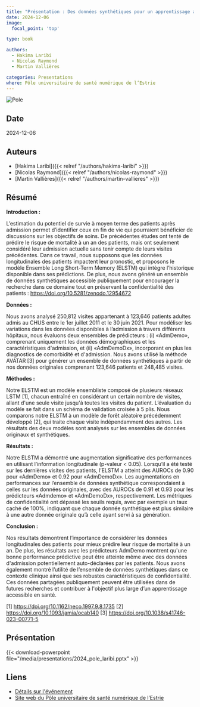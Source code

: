 ```yaml
---
title: "Présentation : Des données synthétiques pour un apprentissage accessible en santé : Améliorer la prédiction de la mortalité à l'aide de données longitudinales"
date: 2024-12-06
image:
  focal_point: 'top'

type: book

authors:
  - Hakima Laribi
  - Nicolas Raymond
  - Martin Vallières

categories: Presentations
where: Pôle universitaire de santé numérique de l’Estrie
---
```


![Pole](/media/logos/pole_numerique_fr.jpg)

## Date

2024-12-06

## Auteurs

- [Hakima Laribi]({{< relref "/authors/hakima-laribi" >}})
- [Nicolas Raymond]({{< relref "/authors/nicolas-raymond" >}})
- [Martin Vallières]({{< relref "/authors/martin-vallieres" >}})

## Résumé

**Introduction :** 

L’estimation du potentiel de survie à moyen terme des patients après admission permet d’identifier ceux en fin de vie qui pourraient bénéficier de discussions sur les objectifs de soins. De précédentes études ont tenté de prédire le risque de mortalité à un an des patients, mais ont seulement considéré leur admission actuelle sans tenir compte de leurs visites précédentes. Dans ce travail, nous supposons que les données longitudinales des patients impactent leur pronostic, et proposons le modèle Ensemble Long Short-Term Memory (ELSTM) qui intègre l’historique disponible dans ses prédictions. De plus, nous avons généré un ensemble de données synthétiques accessible publiquement pour encourager la recherche dans ce domaine tout en préservant la confidentialité des patients : https://doi.org/10.5281/zenodo.12954672 

**Données :**

Nous avons analysé 250,812 visites appartenant à 123,646 patients adultes admis au CHUS entre le 1er juillet 2011 et le 30 juin 2021. Pour modéliser les variations dans les données disponibles à l’admission à travers différents hôpitaux, nous évaluons deux ensembles de prédicteurs : (i) «AdmDemo», comprenant uniquement les données démographiques et les caractéristiques d'admission, et (ii) «AdmDemoDx», incorporant en plus les diagnostics de comorbidité et  d'admission. Nous avons utilisé la méthode AVATAR [3] pour générer un ensemble de données synthétiques à partir de nos données originales comprenant 123,646 patients et 248,485 visites. 

**Méthodes :**

Notre ELSTM est un modèle ensembliste composé de plusieurs réseaux LSTM [1], chacun entraîné en considérant un certain nombre de visites, allant d'une seule visite jusqu'à toutes les visites du patient. L’évaluation du modèle se fait dans un schéma de validation croisée à 5 plis. Nous comparons notre ELSTM à un modèle de forêt aléatoire précédemment développé [2], qui traite chaque visite indépendamment des autres. Les résultats des deux modèles sont analysés sur les ensembles de données originaux et synthétiques.

**Résultats :**

Notre ELSTM a démontré une augmentation significative des performances en utilisant l’information longitudinale (p-valeur < 0.05). Lorsqu’il a été testé sur les dernières visites des patients, l’ELSTM a atteint des AUROCs de 0.90 pour «AdmDemo» et 0.92 pour «AdmDemoDx». Les augmentations en performances sur l’ensemble de données synthétique correspondaient à celles sur les données originales, avec des AUROCs de 0.91 et 0.93 pour les prédicteurs «Admdemo» et «AdmDemoDx», respectivement. Les métriques de confidentialité ont dépassé les seuils requis, avec par exemple un taux caché de 100%, indiquant que chaque donnée synthétique est plus similaire à une autre donnée originale qu’à celle ayant servi à sa génération.

**Conclusion :**

Nos résultats démontrent l’importance de considérer les données longitudinales des patients pour mieux prédire leur risque de mortalité à un an. De plus, les résultats avec les prédicteurs AdmDemo montrent qu'une bonne performance prédictive peut être atteinte même avec des données d'admission potentiellement auto-déclarées par les patients. Nous avons également montré l’utilité de l’ensemble de données synthétiques dans ce contexte clinique ainsi que ses robustes caractéristiques de confidentialité. Ces données partagées publiquement peuvent être utilisées dans de futures recherches et contribuer à l'objectif plus large d’un apprentissage accessible en santé. 

[1] https://doi.org/10.1162/neco.1997.9.8.1735 
[2] https://doi.org/10.1093/jamia/ocab140 
[3] https://doi.org/10.1038/s41746-023-00771-5

## Présentation
{{< download-powerpoint file="/media/presentations/2024_pole_laribi.pptx" >}}

## Liens

- [Détails sur l'événement](https://event.fourwaves.com/fr/20241206/pages)
- [Site web du Pôle universitaire de santé numérique de l’Estrie](https://www.usherbrooke.ca/recherche/fr/udes/regroupements/pole-sante-numerique)
